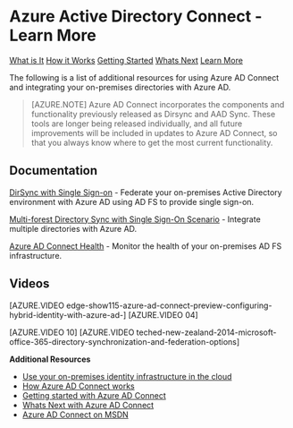 <properties 
	pageTitle="Azure Active Directory Connect - Learn More" 
	description="Learn more about Azure AD Connect." 
	services="active-directory" 
	documentationCenter="" 
	authors="billmath" 
	manager="terrylan" 
	editor="lisatoft"/>

<tags 
	ms.service="active-directory" 
	ms.workload="identity" 
	ms.tgt_pltfrm="na" 
	ms.devlang="na" 
	ms.topic="article" 
	ms.date="04/27/2015" 
	ms.author="billmath"/>

# Azure Active Directory Connect - Learn More

<div class="dev-center-tutorial-selector sublanding">
<a href="/en-us/documentation/articles/active-directory-aadconnect/" title="What is It" class="current">What is It</a>
<a href="/en-us/documentation/articles/active-directory-aadconnect-how-it-works/" title="How it Works">How it Works</a>
<a href="/en-us/documentation/articles/active-directory-aadconnect-get-started/" title="Getting Started">Getting Started</a>
<a href="/en-us/documentation/articles/active-directory-aadconnect-whats-next/" title="Whats Next">Whats Next</a>
<a href="/en-us/documentation/articles/active-directory-aadconnect-learn-more/" title="Learn More">Learn More</a>
</div>

The following is a list of additional resources for using Azure AD Connect and integrating your on-premises directories with Azure AD.

>[AZURE.NOTE] Azure AD Connect incorporates the components and functionality previously released as Dirsync and AAD Sync. These tools are longer being released individually, and all future improvements will be included in updates to Azure AD Connect, so that you always know where to get the most current functionality.

## Documentation

[DirSync with Single Sign-on](https://msdn.microsoft.com/library/azure/dn441213.aspx) - Federate your on-premises Active Directory environment with Azure AD using AD FS to provide single sign-on.

[Multi-forest Directory Sync with Single Sign-On Scenario](https://msdn.microsoft.com/library/azure/dn510976.aspx) - Integrate multiple directories with Azure AD.

[Azure AD Connect Health](https://msdn.microsoft.com/library/azure/dn906722.aspx) - Monitor the health of your on-premises AD FS infrastructure.

## Videos

[AZURE.VIDEO edge-show115-azure-ad-connect-preview-configuring-hybrid-identity-with-azure-ad-] [AZURE.VIDEO 04] 

[AZURE.VIDEO 10] [AZURE.VIDEO teched-new-zealand-2014-microsoft-office-365-directory-synchronization-and-federation-options]


**Additional Resources**

* [Use your on-premises identity infrastructure in the cloud](active-directory-aadconnect.md)
* [How Azure AD Connect works](active-directory-aadconnect-how-it-works.md)
* [Getting started with Azure AD Connect](active-directory-aadconnect-get-started.md)
* [Whats Next with Azure AD Connect](active-directory-aadconnect-whats-next.md)
* [Azure AD Connect on MSDN](https://msdn.microsoft.com/library/azure/dn832695.aspx)
